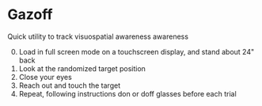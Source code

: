 # Gazoff

Quick utility to track visuospatial awareness awareness

0. Load in full screen mode on a touchscreen display, and stand about 24" back
1. Look at the randomized target position
2. Close your eyes
3. Reach out and touch the target
4. Repeat, following instructions don or doff glasses before each trial


